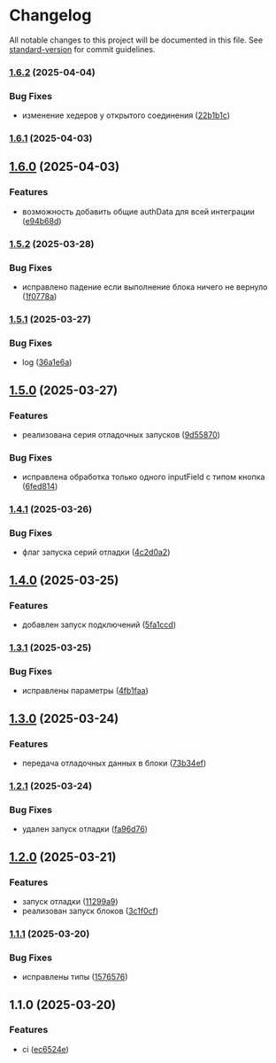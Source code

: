 # Changelog

All notable changes to this project will be documented in this file. See [standard-version](https://github.com/conventional-changelog/standard-version) for commit guidelines.

### [1.6.2](https://github.com/Infomaximum/integration-debugger/compare/v1.6.1...v1.6.2) (2025-04-04)


### Bug Fixes

* изменение хедеров у открытого соединения ([22b1b1c](https://github.com/Infomaximum/integration-debugger/commit/22b1b1c3fcc586bf2656725eab6dc06c6be9654e))

### [1.6.1](https://github.com/Infomaximum/integration-debugger/compare/v1.6.0...v1.6.1) (2025-04-03)

## [1.6.0](https://github.com/Infomaximum/integration-debugger/compare/v1.5.2...v1.6.0) (2025-04-03)


### Features

* возможность добавить общие authData для всей интеграции ([e94b68d](https://github.com/Infomaximum/integration-debugger/commit/e94b68d5099f7398d89d20cdadcb8cd39a09201d))

### [1.5.2](https://github.com/Infomaximum/integration-debugger/compare/v1.5.1...v1.5.2) (2025-03-28)


### Bug Fixes

* исправлено падение если выполнение блока ничего не вернуло ([1f0778a](https://github.com/Infomaximum/integration-debugger/commit/1f0778a1c61797557b757a73bce27d75faf604cf))

### [1.5.1](https://github.com/Infomaximum/integration-debugger/compare/v1.5.0...v1.5.1) (2025-03-27)


### Bug Fixes

* log ([36a1e6a](https://github.com/Infomaximum/integration-debugger/commit/36a1e6a5602719a0a36503731fa9982610dc529b))

## [1.5.0](https://github.com/Infomaximum/integration-debugger/compare/v1.4.1...v1.5.0) (2025-03-27)


### Features

* реализована серия отладочных запусков ([9d55870](https://github.com/Infomaximum/integration-debugger/commit/9d558703b79a29eb4b47057f722b510d32280ce9))


### Bug Fixes

* исправлена обработка только одного inputField с типом кнопка ([6fed814](https://github.com/Infomaximum/integration-debugger/commit/6fed81454256cfcb10092858bc282fff1fc62484))

### [1.4.1](https://github.com/Infomaximum/integration-debugger/compare/v1.4.0...v1.4.1) (2025-03-26)


### Bug Fixes

* флаг запуска серий отладки ([4c2d0a2](https://github.com/Infomaximum/integration-debugger/commit/4c2d0a2579d02d7bcfcb2d25f0b5fdd47562b05a))

## [1.4.0](https://github.com/Infomaximum/integration-debugger/compare/v1.3.1...v1.4.0) (2025-03-25)


### Features

* добавлен запуск подключений ([5fa1ccd](https://github.com/Infomaximum/integration-debugger/commit/5fa1ccd135c2bc9889843a1880fcb5ab551f93bf))

### [1.3.1](https://github.com/Infomaximum/integration-debugger/compare/v1.3.0...v1.3.1) (2025-03-25)


### Bug Fixes

* исправлены параметры ([4fb1faa](https://github.com/Infomaximum/integration-debugger/commit/4fb1faa0150f2bd5055dcbe581ec0ec62a845573))

## [1.3.0](https://github.com/Infomaximum/integration-debugger/compare/v1.2.1...v1.3.0) (2025-03-24)


### Features

* передача отладочных данных в блоки ([73b34ef](https://github.com/Infomaximum/integration-debugger/commit/73b34efe6b225e24c79f87687c858d2ff4cd8f97))

### [1.2.1](https://github.com/Infomaximum/integration-debugger/compare/v1.2.0...v1.2.1) (2025-03-24)


### Bug Fixes

* удален запуск отладки ([fa96d76](https://github.com/Infomaximum/integration-debugger/commit/fa96d764d68902df45fd6f950fba12b08226b22d))

## [1.2.0](https://github.com/Infomaximum/integration-debugger/compare/v1.1.1...v1.2.0) (2025-03-21)


### Features

* запуск отладки ([11299a9](https://github.com/Infomaximum/integration-debugger/commit/11299a9920a66e780beb7aff4748283f117362ec))
* реализован запуск блоков ([3c1f0cf](https://github.com/Infomaximum/integration-debugger/commit/3c1f0cfa89fe38f8f9648be667dec720196727fc))

### [1.1.1](https://github.com/Infomaximum/integration-debugger/compare/v1.1.0...v1.1.1) (2025-03-20)


### Bug Fixes

* исправлены типы ([1576576](https://github.com/Infomaximum/integration-debugger/commit/157657625a90f1a693637eef4b3c6c2e4697b9aa))

## 1.1.0 (2025-03-20)


### Features

* ci ([ec6524e](https://github.com/Infomaximum/integration-debugger/commit/ec6524e7b52add384d36b4e8afe201d0bf07c297))
